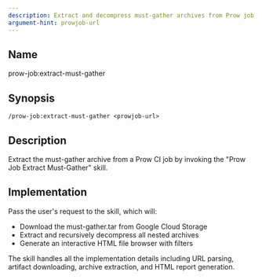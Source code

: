 ```yaml
---
description: Extract and decompress must-gather archives from Prow job artifacts
argument-hint: prowjob-url
---
```


## Name
prow-job:extract-must-gather

## Synopsis
```
/prow-job:extract-must-gather <prowjob-url>
```

## Description
Extract the must-gather archive from a Prow CI job by invoking the "Prow Job Extract Must-Gather" skill.

## Implementation
Pass the user's request to the skill, which will:
- Download the must-gather.tar from Google Cloud Storage
- Extract and recursively decompress all nested archives
- Generate an interactive HTML file browser with filters

The skill handles all the implementation details including URL parsing, artifact downloading, archive extraction, and HTML report generation.

